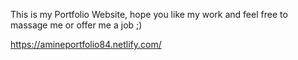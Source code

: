 This is my Portfolio Website, hope you like my work and feel free to massage me or offer me a job ;)

https://amineportfolio84.netlify.com/
